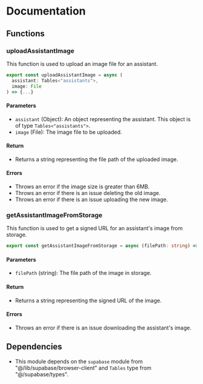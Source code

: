 # Documentation

## Functions

### uploadAssistantImage

This function is used to upload an image file for an assistant.

```typescript
export const uploadAssistantImage = async (
  assistant: Tables<"assistants">,
  image: File
) => {...}
```

#### Parameters

- `assistant` (Object): An object representing the assistant. This object is of type `Tables<"assistants">`.
- `image` (File): The image file to be uploaded.

#### Return

- Returns a string representing the file path of the uploaded image.

#### Errors

- Throws an error if the image size is greater than 6MB.
- Throws an error if there is an issue deleting the old image.
- Throws an error if there is an issue uploading the new image.

### getAssistantImageFromStorage

This function is used to get a signed URL for an assistant's image from storage.

```typescript
export const getAssistantImageFromStorage = async (filePath: string) => {...}
```

#### Parameters

- `filePath` (string): The file path of the image in storage.

#### Return

- Returns a string representing the signed URL of the image.

#### Errors

- Throws an error if there is an issue downloading the assistant's image.

## Dependencies

- This module depends on the `supabase` module from "@/lib/supabase/browser-client" and `Tables` type from "@/supabase/types".